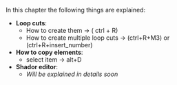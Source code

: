 In this chapter the following things are explained:
- **Loop cuts**:
	- How to create them -> ( ctrl + R)
	- How to create multiple loop cuts ->  (ctrl+R+M3) or (ctrl+R+insert_number)
- **How to copy elements**:
	- select item -> alt+D
- **Shador editor**:
	- *Will be explained in details soon*